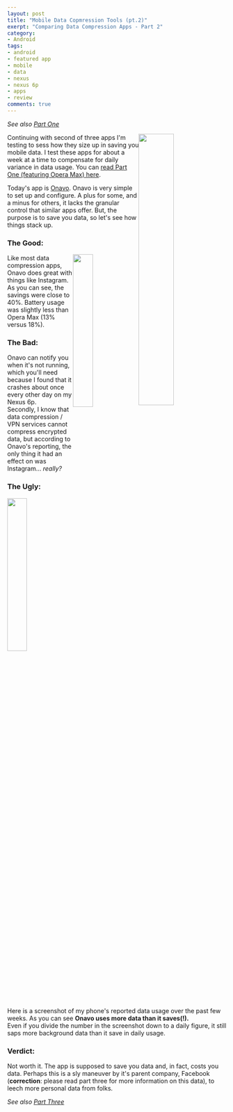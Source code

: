 ```yaml
---
layout: post
title: "Mobile Data Copmression Tools (pt.2)"
exerpt: "Comparing Data Compression Apps - Part 2"
category:
- Android
tags:
- android
- featured app
- mobile
- data
- nexus
- nexus 6p
- apps
- review
comments: true
---
```


*See also [Part One](https://gtbjj.github.io/android/2016/03/03/Mobile-Data-Compression-pt1.html)*

<img style="float: right; height: auto; width: 40%" src="https://lh3.ggpht.com/XkKFmevjtyDntd5e0XeSssV1fukxNFuMvXRpMdXGZ56Ev5WPpggPrPFEi_2AUXFMbd4=w300-rw">

Continuing with second of three apps I'm testing to sess how they size up in saving you mobile data.   I test these apps for about a week at a 
time to compensate for daily variance in data usage.  You can [read Part One (featuring Opera Max) 
here](https://gtbjj.github.io/android/2016/03/03/Mobil-Data-Compression-pt1.html).  

Today's app is [Onavo](https://play.google.com/store/apps/details?id=com.onavo.android.onavoics).  Onavo is very simple to set up and 
configure.  A plus for some, and a minus for others, it lacks the granular control that similar apps offer.  But, the purpose is to save you 
data, so let's see how things stack up.

### The Good:

<img style="float: right; height: auto; width: 30%" src="http://drive.google.com/uc?export=view&id=0B2RH_BSaD6YPNGVQcmh3bWh5eDA">

Like most data compression apps, Onavo does great with things like Instagram.  As you can see, the savings were close to 40%.  Battery usage 
was slightly less than Opera Max (13% versus 18%).

### The Bad:

Onavo can notify you when it's not running, which you'll need because I found that it crashes about once every other day on my Nexus 6p.  
Secondly, I know that data compression / VPN services cannot compress encrypted data, but according to Onavo's reporting, the only thing it had 
an effect on was Instagram... *really?*

### The Ugly:

<img style="float: right; height: auto; width: 30%" src="http://drive.google.com/uc?export=view&id=0B2RH_BSaD6YPYXJBdkF2UmZNTGc">

Here is a screenshot of my  phone's reported data usage over the past few weeks.  As you can see **Onavo uses more data than it saves(!).**  
Even if you divide the number in the screenshot down to a daily figure, it still saps more background data than it save in daily usage.

### Verdict:

Not worth it.  The app is supposed to save you data and, in fact, costs you data.  Perhaps this is a sly maneuver by it's parent company, 
Facebook (**correction**: please read part three for more information on this data), to leech more personal data from folks.

*See also [Part Three](https://gtbjj.github.io/2016/03/16/1302-Mobile-Data-Compression-pt3.html)*
